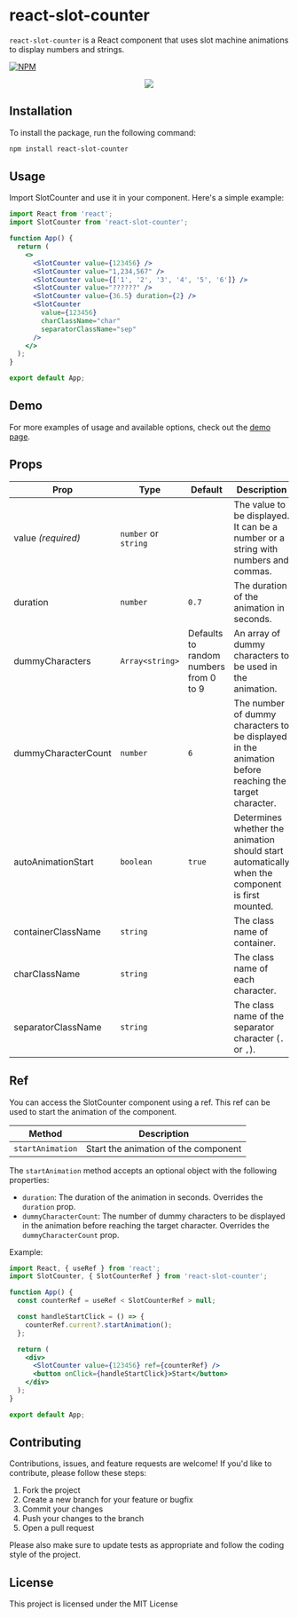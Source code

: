 # react-slot-counter

`react-slot-counter` is a React component that uses slot machine animations to display numbers and strings.

[![NPM](https://img.shields.io/npm/v/react-slot-counter.svg)](https://www.npmjs.com/package/react-slot-counter)

<p align="center">
    <a target="_blank" href="https://almond-bongbong.github.io/react-slot-counter/">
        <img src="https://media0.giphy.com/media/v1.Y2lkPTc5MGI3NjExYjdmZGFkMjdiYjI2ZTBhMTg3YWIxMGEyNDk5YzcyNTIzMzFmMDI4YyZjdD1n/EIO8W6Qeqn4eQxIOxh/giphy.gif" />
    </a>
</p>

## Installation

To install the package, run the following command:

```bash
npm install react-slot-counter
```

## Usage

Import SlotCounter and use it in your component. Here's a simple example:

```jsx
import React from 'react';
import SlotCounter from 'react-slot-counter';

function App() {
  return (
    <>
      <SlotCounter value={123456} />
      <SlotCounter value="1,234,567" />
      <SlotCounter value={['1', '2', '3', '4', '5', '6']} />
      <SlotCounter value="??????" />
      <SlotCounter value={36.5} duration={2} />
      <SlotCounter
        value={123456}
        charClassName="char"
        separatorClassName="sep"
      />
    </>
  );
}

export default App;
```

## Demo

For more examples of usage and available options, check out the [demo page](https://almond-bongbong.github.io/react-slot-counter/).

## Props

| Prop                | Type                 | Default                                | Description                                                                                           |
| ------------------- | -------------------- | -------------------------------------- | ----------------------------------------------------------------------------------------------------- |
| value _(required)_  | `number` or `string` |                                        | The value to be displayed. It can be a number or a string with numbers and commas.                    |
| duration            | `number`             | `0.7`                                  | The duration of the animation in seconds.                                                             |
| dummyCharacters     | `Array<string>`      | Defaults to random numbers from 0 to 9 | An array of dummy characters to be used in the animation.                                             |
| dummyCharacterCount | `number`             | `6`                                    | The number of dummy characters to be displayed in the animation before reaching the target character. |
| autoAnimationStart  | `boolean`            | `true`                                 | Determines whether the animation should start automatically when the component is first mounted.      |
| containerClassName  | `string`             |                                        | The class name of container.                                                                          |
| charClassName       | `string`             |                                        | The class name of each character.                                                                     |
| separatorClassName  | `string`             |                                        | The class name of the separator character (`.` or `,`).                                               |

## Ref

You can access the SlotCounter component using a ref. This ref can be used to start the animation of the component.

| Method           | Description                          |
| ---------------- | ------------------------------------ |
| `startAnimation` | Start the animation of the component |

The `startAnimation` method accepts an optional object with the following properties:

- `duration`: The duration of the animation in seconds. Overrides the `duration` prop.
- `dummyCharacterCount`: The number of dummy characters to be displayed in the animation before reaching the target character. Overrides the `dummyCharacterCount` prop.


Example:

```jsx
import React, { useRef } from 'react';
import SlotCounter, { SlotCounterRef } from 'react-slot-counter';

function App() {
  const counterRef = useRef < SlotCounterRef > null;

  const handleStartClick = () => {
    counterRef.current?.startAnimation();
  };

  return (
    <div>
      <SlotCounter value={123456} ref={counterRef} />
      <button onClick={handleStartClick}>Start</button>
    </div>
  );
}

export default App;
```

## Contributing

Contributions, issues, and feature requests are welcome! If you'd like to contribute, please follow these steps:

1. Fork the project
2. Create a new branch for your feature or bugfix
3. Commit your changes
4. Push your changes to the branch
5. Open a pull request

Please also make sure to update tests as appropriate and follow the coding style of the project.

## License

This project is licensed under the MIT License
